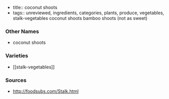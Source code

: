 - title:: coconut shoots
- tags:: unreviewed, ingredients, categories, plants, produce, vegetables, stalk-vegetables
coconut shoots bamboo shoots (not as sweet)

### Other Names

* coconut shoots

### Varieties

* [[stalk-vegetables]]

### Sources
* http://foodsubs.com/Stalk.html
